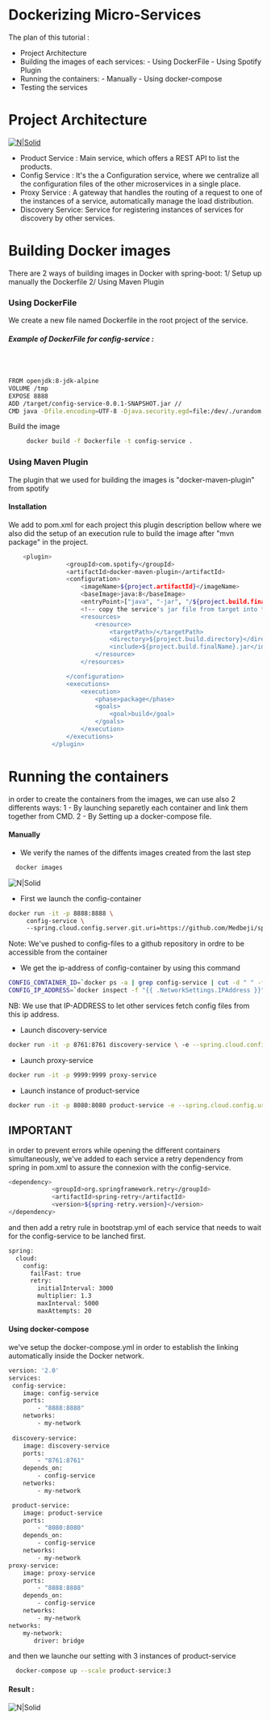 # Dockerizing Micro-Services


The plan of this tutorial : 
 - Project Architecture
 - Building the images of each services:
        - Using DockerFile
        - Using Spotify Plugin
  - Running the containers:
        - Manually
        - Using docker-compose
  - Testing the services

# Project Architecture


  [![N|Solid](https://liliasfaxi.github.io/TP-eServices/img/tp4/archi.png)](https://nodesource.com/products/nsolid)
  
- Product Service : Main service, which offers a REST API to list the  products.
- Config Service :  It's the a Configuration service, where we centralize all the configuration files of the other microservices in a single place.
- Proxy Service : A gateway that handles the routing of a request to one of the instances of a service, automatically manage the load distribution.
- Discovery Service: Service for registering instances of services for discovery by other services.

# Building Docker images 

There are 2 ways of building images in Docker with spring-boot: 
1/ Setup up manually the Dockerfile
2/ Using Maven Plugin
### Using DockerFile
 
   We create a new file named Dockerfile in the root project of the service.
   
  ##### Example of DockerFile for config-service :
  &nbsp;    
   ```sh
   
FROM openjdk:8-jdk-alpine
VOLUME /tmp
EXPOSE 8888
ADD /target/config-service-0.0.1-SNAPSHOT.jar //
CMD	java -Dfile.encoding=UTF-8 -Djava.security.egd=file:/dev/./urandom -jar /config-service-0.0.1-SNAPSHOT.jar

   ```
   
  Build the image 
```sh
     docker build -f Dockerfile -t config-service .
```
### Using Maven Plugin
  The plugin that we used for building the images is "docker-maven-plugin" from spotify 
#### Installation

We add to pom.xml for each project this plugin description bellow where we also did the setup of an execution rule to  build the image  after "mvn package" in the project.


```sh
	<plugin>
				<groupId>com.spotify</groupId>
				<artifactId>docker-maven-plugin</artifactId>
				<configuration>
					<imageName>${project.artifactId}</imageName>
					<baseImage>java:8</baseImage>
					<entryPoint>["java", "-jar", "/${project.build.finalName}.jar"]</entryPoint>
					<!-- copy the service's jar file from target into the root directory of the image -->
					<resources>
						<resource>
							<targetPath>/</targetPath>
							<directory>${project.build.directory}</directory>
							<include>${project.build.finalName}.jar</include>
						</resource>
					</resources>

				</configuration>
				<executions>
					<execution>
						<phase>package</phase>
						<goals>
							<goal>build</goal>
						</goals>
					</execution>
				</executions>
			</plugin>
```
 

# Running the containers
  in order to create the containers from the images, we can use  also 2 differents ways:
  1 - By launching separetly each container and link them together from CMD.
  2 - By Setting up a docker-compose file.
  
#### Manually
 - We verify the names of the diffents images created from the last step 
```sh
  docker images
```
![N|Solid](https://img15.hostingpics.net/pics/644218Capturedecran20171205a21527AM.png)

- First we launch the config-container
 ```sh
docker run -it -p 8888:8888 \                      
      config-service \              
      --spring.cloud.config.server.git.uri=https://github.com/Medbeji/spring-cloud-config \
 ```
  Note: We've pushed to config-files to a github repository in ordre to be accessible from the container
- We get the ip-address of config-container by using this command
```sh
CONFIG_CONTAINER_ID=`docker ps -a | grep config-service | cut -d " " -f1`
CONFIG_IP_ADDRESS=`docker inspect -f "{{ .NetworkSettings.IPAddress }}" $CONFIG_CONTAINER_ID`
```
    
NB:  We use that IP-ADDRESS to let other services fetch config files from this ip address.
 - Launch discovery-service 
```sh
docker run -it -p 8761:8761 discovery-service \ -e --spring.cloud.config.uri=http://$CONFIG_IP_ADDRESS:8888
```
 - Launch proxy-service
```sh
docker run -it -p 9999:9999 proxy-service
```
 - Launch instance of product-service 
```sh
docker run -it -p 8080:8080 product-service -e --spring.cloud.config.uri=http://$CONFIG_IP_ADDRESS:8888
```

## IMPORTANT
in order to prevent errors while opening the different containers simultaneously, we've added to each service a retry dependency from spring in pom.xml to assure the connexion with the config-service.
```sh
<dependency>
			<groupId>org.springframework.retry</groupId>
			<artifactId>spring-retry</artifactId>
			<version>${spring-retry.version}</version>
</dependency>
```
and then add a retry rule in bootstrap.yml of each service that needs to wait for the config-service to be lanched first.

```sh
spring:
  cloud:
    config:
      failFast: true
      retry:
        initialInterval: 3000
        multiplier: 1.3
        maxInterval: 5000
        maxAttempts: 20
```
#### Using docker-compose

we've setup the docker-compose.yml in order to establish the linking automatically inside the Docker network.
```sh
version: '2.0'
services:
 config-service:
    image: config-service
    ports:
        - "8888:8888"
    networks:
        - my-network
 
 discovery-service:
    image: discovery-service
    ports: 
        - "8761:8761"
    depends_on: 
        - config-service
    networks:
        - my-network

 product-service:
    image: product-service
    ports: 
        - "8080:8080"
    depends_on: 
        - config-service
    networks:
        - my-network
proxy-service:
    image: proxy-service
    ports:
        - "8888:8888"
    depends_on:
        - config-service
    networks:
        - my-network
networks:
    my-network:
       driver: bridge
```
and then we launche our setting with 3 instances of product-service 
```sh
  docker-compose up --scale product-service:3
```
#### Result :

  ![N|Solid](https://img15.hostingpics.net/pics/191981Capturedecran20171205a23928AM.png)




